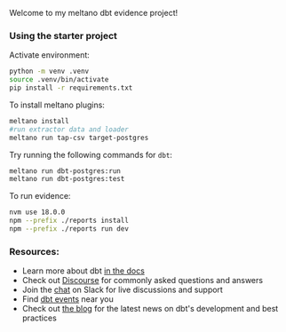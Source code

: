 Welcome to my meltano dbt evidence project!

### Using the starter project

Activate environment:
```bash
python -m venv .venv
source .venv/bin/activate
pip install -r requirements.txt
```


To install meltano plugins:

```bash
meltano install
#run extractor data and loader
meltano run tap-csv target-postgres
```

Try running the following commands for `dbt`:

```bash
meltano run dbt-postgres:run
meltano run dbt-postgres:test
```

To run evidence:

```bash
nvm use 18.0.0
npm --prefix ./reports install
npm --prefix ./reports run dev
```

### Resources:
- Learn more about dbt [in the docs](https://docs.getdbt.com/docs/introduction)
- Check out [Discourse](https://discourse.getdbt.com/) for commonly asked questions and answers
- Join the [chat](https://community.getdbt.com/) on Slack for live discussions and support
- Find [dbt events](https://events.getdbt.com) near you
- Check out [the blog](https://blog.getdbt.com/) for the latest news on dbt's development and best practices
